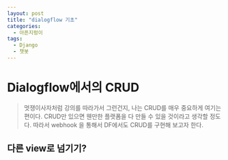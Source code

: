 ```yaml
---
layout: post
title: "dialogflow 기초"
categories:
  - 아픈지렁이
tags:
  - Django
  - 챗봇
---
```


# Dialogflow에서의 CRUD

> 멋쟁이사자처럼 강의를 따라가서 그런건지, 나는 CRUD를 매우 중요하게 여기는 편이다.
> CRUD만 있으면 웬만한 플랫폼을 다 만들 수 있을 것이라고 생각할 정도다.
> 따라서 webhook 을 통해서 DF에서도 CRUD를 구현해 보고자 한다.

## 다른 view로 넘기기?


<!--stackedit_data:
eyJoaXN0b3J5IjpbMzg2Mzc0ODYyLC0xOTIyMTk5MTI2LC05MD
A3MTc1MjBdfQ==
-->